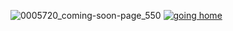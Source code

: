 ![0005720_coming-soon-page_550](https://user-images.githubusercontent.com/10287629/104704273-c6918c80-575b-11eb-9fca-8bff77df20c5.jpeg)
[![going home](https://user-images.githubusercontent.com/10287629/104116490-67e3a180-535c-11eb-89c0-9d1a34281e97.gif)
](https://logistex.github.io/smart_IT/)
